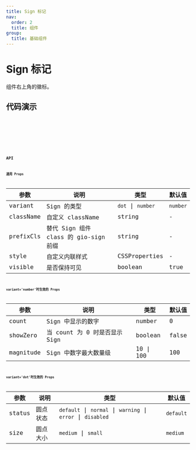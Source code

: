 ```yaml
---
title: Sign 标记
nav:
  order: 2
  title: 组件
group:
  title: 基础组件
---
```


# Sign 标记

组件右上角的徽标。

## 代码演示

<code src='./demos/sign.tsx' title='基本' desc='最基本常用的 Sign 组件，当 `count` 为 0 时默认不显示 Sign，可用 `showZero` 进行开关。' />

<code src='./demos/showZero.tsx' title='count 为 0' desc='通过 `showZero` prop 控制 `count` 为 0 时是否显示 Sign 标记。同时可用 `visible` prop 手动控制显示。' />

<code src='./demos/dot.tsx' title='圆点（小红点）' desc='没有数字，可选用不同的颜色标记状态，绿色表示正常、黄色表示警告、红色表示错误、灰色表示不可用。' />

<code src='./demos/dotSize.tsx' title='不同尺寸的红点' desc='红点分为默认 `normal` 尺寸和 `small` 尺寸。`small` 尺寸用于更新提示。' />

## API

### 通用 Props

| 参数      | 说明                                  | 类型              | 默认值   |
| --------- | ------------------------------------- | ----------------- | -------- |
| variant   | Sign 的类型                           | `dot` \| `number` | `number` |
| className | 自定义 className                      | string            | -        |
| prefixCls | 替代 Sign 组件 class 的 gio-sign 前缀 | string            | -        |
| style     | 自定义内联样式                        | CSSProperties     | -        |
| visible   | 是否保持可见                          | boolean           | true     |

### variant='number'时生效的 Props

| 参数      | 说明                          | 类型      | 默认值 |
| --------- | ----------------------------- | --------- | ------ |
| count     | Sign 中显示的数字             | number    | 0      |
| showZero  | 当 count 为 0 时是否显示 Sign | boolean   | false  |
| magnitude | Sign 中数字最大数量级         | 10 \| 100 | 100    |

### variant='dot'时生效的 Props

| 参数   | 说明     | 类型                                                        | 默认值    |
| ------ | -------- | ----------------------------------------------------------- | --------- |
| status | 圆点状态 | `default` \| `normal` \| `warning` \| `error` \| `disabled` | `default` |
| size   | 圆点大小 | `medium` \| `small`                                         | `medium`  |
